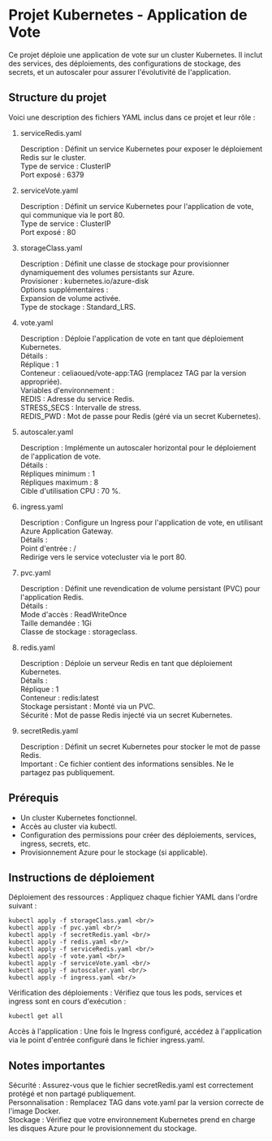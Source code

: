 # Projet Kubernetes - Application de Vote

Ce projet déploie une application de vote sur un cluster Kubernetes. Il inclut des services, des déploiements, des configurations de stockage, des secrets, et un autoscaler pour assurer l'évolutivité de l'application.

## Structure du projet

Voici une description des fichiers YAML inclus dans ce projet et leur rôle :

1. serviceRedis.yaml

    Description : Définit un service Kubernetes pour exposer le déploiement Redis sur le cluster. <br/>
    Type de service : ClusterIP <br/>
    Port exposé : 6379

2. serviceVote.yaml

    Description : Définit un service Kubernetes pour l'application de vote, qui communique via le port 80. <br/>
    Type de service : ClusterIP <br/>
    Port exposé : 80

3. storageClass.yaml

    Description : Définit une classe de stockage pour provisionner dynamiquement des volumes persistants sur Azure. <br/>
    Provisioner : kubernetes.io/azure-disk <br/>
    Options supplémentaires : <br/>
        Expansion de volume activée. <br/>
        Type de stockage : Standard_LRS.

4. vote.yaml

    Description : Déploie l'application de vote en tant que déploiement Kubernetes. <br/>
    Détails : <br/>
        Réplique : 1 <br/>
        Conteneur : celiaoued/vote-app:TAG (remplacez TAG par la version appropriée). <br/>
        Variables d'environnement : <br/>
            REDIS : Adresse du service Redis. <br/>
            STRESS_SECS : Intervalle de stress. <br/>
            REDIS_PWD : Mot de passe pour Redis (géré via un secret Kubernetes).

5. autoscaler.yaml

    Description : Implémente un autoscaler horizontal pour le déploiement de l'application de vote. <br/>
    Détails : <br/>
        Répliques minimum : 1 <br/>
        Répliques maximum : 8 <br/>
        Cible d'utilisation CPU : 70 %.

6. ingress.yaml

    Description : Configure un Ingress pour l'application de vote, en utilisant Azure Application Gateway. <br/>
    Détails : <br/>
        Point d'entrée : / <br/>
        Redirige vers le service votecluster via le port 80.

7. pvc.yaml

    Description : Définit une revendication de volume persistant (PVC) pour l'application Redis. <br/>
    Détails : <br/>
        Mode d'accès : ReadWriteOnce <br/>
        Taille demandée : 1Gi <br/>
        Classe de stockage : storageclass.

8. redis.yaml

    Description : Déploie un serveur Redis en tant que déploiement Kubernetes. <br/>
    Détails : <br/>
        Réplique : 1 <br/>
        Conteneur : redis:latest <br/>
        Stockage persistant : Monté via un PVC. <br/>
        Sécurité : Mot de passe Redis injecté via un secret Kubernetes.

9. secretRedis.yaml

    Description : Définit un secret Kubernetes pour stocker le mot de passe Redis. <br/>
    Important : Ce fichier contient des informations sensibles. Ne le partagez pas publiquement.

## Prérequis

- Un cluster Kubernetes fonctionnel.
- Accès au cluster via kubectl.
- Configuration des permissions pour créer des déploiements, services, ingress, secrets, etc.
- Provisionnement Azure pour le stockage (si applicable).

## Instructions de déploiement

Déploiement des ressources : Appliquez chaque fichier YAML dans l'ordre suivant : <br/>

```code
kubectl apply -f storageClass.yaml <br/>
kubectl apply -f pvc.yaml <br/>
kubectl apply -f secretRedis.yaml <br/>
kubectl apply -f redis.yaml <br/>
kubectl apply -f serviceRedis.yaml <br/>
kubectl apply -f vote.yaml <br/>
kubectl apply -f serviceVote.yaml <br/>
kubectl apply -f autoscaler.yaml <br/>
kubectl apply -f ingress.yaml <br/>
```

Vérification des déploiements : Vérifiez que tous les pods, services et ingress sont en cours d'exécution :
```code
kubectl get all
```

Accès à l'application : Une fois le Ingress configuré, accédez à l'application via le point d'entrée configuré dans le fichier ingress.yaml.

## Notes importantes

Sécurité : Assurez-vous que le fichier secretRedis.yaml est correctement protégé et non partagé publiquement. <br/>
Personnalisation : Remplacez TAG dans vote.yaml par la version correcte de l'image Docker. <br/>
Stockage : Vérifiez que votre environnement Kubernetes prend en charge les disques Azure pour le provisionnement du stockage. <br/>
